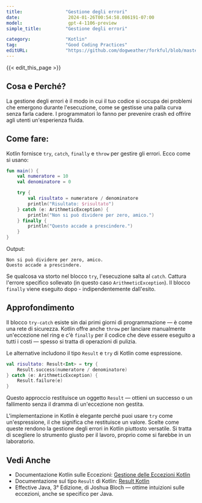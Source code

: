 ```yaml
---
title:                "Gestione degli errori"
date:                  2024-01-26T00:54:58.086191-07:00
model:                 gpt-4-1106-preview
simple_title:         "Gestione degli errori"

category:             "Kotlin"
tag:                  "Good Coding Practices"
editURL:              "https://github.com/dogweather/forkful/blob/master/content/it/kotlin/handling-errors.md"
---
```


{{< edit_this_page >}}

## Cosa e Perché?
La gestione degli errori è il modo in cui il tuo codice si occupa dei problemi che emergono durante l'esecuzione, come se gestisse una palla curva senza farla cadere. I programmatori lo fanno per prevenire crash ed offrire agli utenti un'esperienza fluida.

## Come fare:
Kotlin fornisce `try`, `catch`, `finally` e `throw` per gestire gli errori. Ecco come si usano:

```Kotlin
fun main() {
    val numeratore = 10
    val denominatore = 0

    try {
        val risultato = numeratore / denominatore
        println("Risultato: $risultato")
    } catch (e: ArithmeticException) {
        println("Non si può dividere per zero, amico.")
    } finally {
        println("Questo accade a prescindere.")
    }
}
```

Output:
```
Non si può dividere per zero, amico.
Questo accade a prescindere.
```

Se qualcosa va storto nel blocco `try`, l'esecuzione salta al `catch`. Cattura l'errore specifico sollevato (in questo caso `ArithmeticException`). Il blocco `finally` viene eseguito dopo - indipendentemente dall'esito.

## Approfondimento
Il blocco `try-catch` esiste sin dai primi giorni di programmazione — è come una rete di sicurezza. Kotlin offre anche `throw` per lanciare manualmente un'eccezione nel ring e c'è `finally` per il codice che deve essere eseguito a tutti i costi — spesso si tratta di operazioni di pulizia.

Le alternative includono il tipo `Result` e `try` di Kotlin come espressione.

```Kotlin
val risultato: Result<Int> = try {
    Result.success(numeratore / denominatore)
} catch (e: ArithmeticException) {
    Result.failure(e)
}
```
Questo approccio restituisce un oggetto `Result` — ottieni un successo o un fallimento senza il dramma di un'eccezione non gestita.

L'implementazione in Kotlin è elegante perché puoi usare `try` come un'espressione, il che significa che restituisce un valore. Scelte come queste rendono la gestione degli errori in Kotlin piuttosto versatile. Si tratta di scegliere lo strumento giusto per il lavoro, proprio come si farebbe in un laboratorio.

## Vedi Anche
- Documentazione Kotlin sulle Eccezioni: [Gestione delle Eccezioni Kotlin](https://kotlinlang.org/docs/exception-handling.html)
- Documentazione sul tipo `Result` di Kotlin: [Result Kotlin](https://kotlinlang.org/api/latest/jvm/stdlib/kotlin/-result/)
- Effective Java, 3° Edizione, di Joshua Bloch — ottime intuizioni sulle eccezioni, anche se specifico per Java.
